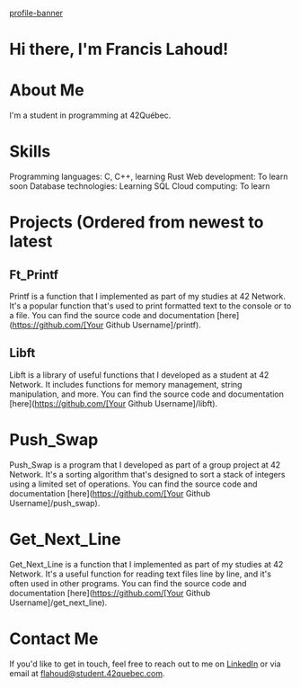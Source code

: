 [profile-banner](github-header-image.png)
# Hi there, I'm Francis Lahoud!

# About Me
I'm a student in programming at 42Québec.

# Skills
Programming languages: C, C++, learning Rust
Web development: To learn soon
Database technologies: Learning SQL
Cloud computing: To learn

# Projects (Ordered from newest to latest

## Ft_Printf
Printf is a function that I implemented as part of my studies at 42 Network. It's a popular function that's used to print formatted text to the console or to a file. You can find the source code and documentation [here](https://github.com/[Your Github Username]/printf).

## Libft
Libft is a library of useful functions that I developed as a student at 42 Network. It includes functions for memory management, string manipulation, and more. You can find the source code and documentation [here](https://github.com/[Your Github Username]/libft).

# Push_Swap
Push_Swap is a program that I developed as part of a group project at 42 Network. It's a sorting algorithm that's designed to sort a stack of integers using a limited set of operations. You can find the source code and documentation [here](https://github.com/[Your Github Username]/push_swap).

# Get_Next_Line
Get_Next_Line is a function that I implemented as part of my studies at 42 Network. It's a useful function for reading text files line by line, and it's often used in other programs. You can find the source code and documentation [here](https://github.com/[Your Github Username]/get_next_line).

# Contact Me
If you'd like to get in touch, feel free to reach out to me on [LinkedIn](https://www.linkedin.com/in/francis-lah) or via email at flahoud@student.42quebec.com.
